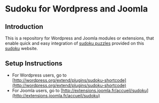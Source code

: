 Sudoku for Wordpress and Joomla
===============================

Introduction
------------
This is a repository for Wordpress and Joomla modules or extensions,
that enable quick and easy integration of [sudoku puzzles](http://www.live-sudoku.com)
provided on this [sudoku](http://www.le-sudoku.fr) website.

Setup Instructions
------------------
- For Wordpress users, go to [http://wordpress.org/extend/plugins/sudoku-shortcode](http://wordpress.org/extend/plugins/sudoku-shortcode)
- For Joomla users, go to [http://extensions.joomla.fr/accueil/sudoku](http://extensions.joomla.fr/accueil/sudoku)
